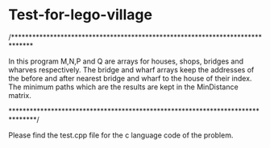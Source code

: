 # Test-for-lego-village

/******************************************************************************

 In this program M,N,P and Q are arrays for houses, shops, bridges and wharves 
 respectively. The bridge and wharf arrays keep the addresses of the before and 
 after nearest bridge and wharf to the house of their index. 
  The minimum paths which are the results are kept in the MinDistance matrix.
  
*******************************************************************************/

Please find the test.cpp file for the c language code of the problem.
